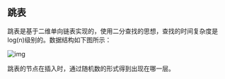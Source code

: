 ## 跳表

跳表是基于二维单向链表实现的，使用二分查找的思想，查找的时间复杂度是log(n)级别的。数据结构如下图所示：

![img](https://i-blog.csdnimg.cn/blog_migrate/6276df0c6fadbac855ba40d058a84b6b.png)

跳表的节点在插入时，通过随机数的形式得到出现在哪一层。